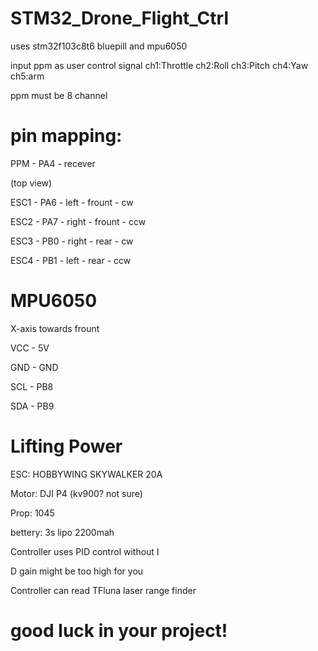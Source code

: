 # STM32_Drone_Flight_Ctrl

uses stm32f103c8t6 bluepill and mpu6050

input ppm as user control signal ch1:Throttle ch2:Roll ch3:Pitch ch4:Yaw ch5:arm

ppm must be 8 channel

# pin mapping:

PPM   -  PA4 - recever

(top view)

ESC1  -  PA6 - left  - frount - cw

ESC2  -  PA7 - right - frount - ccw

ESC3  -  PB0 - right - rear   - cw

ESC4  -  PB1 - left  - rear   - ccw

# MPU6050   
X-axis towards frount

VCC - 5V

GND - GND

SCL - PB8

SDA - PB9



# Lifting Power

ESC:    HOBBYWING SKYWALKER 20A

Motor:  DJI P4 (kv900? not sure)

Prop:   1045

bettery: 3s lipo 2200mah

Controller uses PID control without I

D gain might be too high for you

Controller can read TFluna laser range finder 

# good luck in your project!
